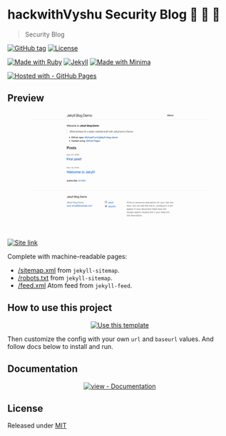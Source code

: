 # hackwithVyshu Security Blog 🧪 📝 🚀
> Security Blog

<!-- Badges generated with https://github.com/MichaelCurrin/badge-generator -->

[![GitHub tag](https://img.shields.io/github/tag/MichaelCurrin/jekyll-blog-demo?include_prereleases&sort=semver)](https://GitHub.com/MichaelCurrin/jekyll-blog-demo/tags/)
[![License](https://img.shields.io/badge/License-MIT-blue)](#license)

[![Made with Ruby](https://img.shields.io/badge/Ruby->=2.6-blue?logo=ruby&logoColor=white)](https://ruby-lang.org)
[![Jekyll](https://img.shields.io/badge/Jekyll-3.9-blue?logo=jekyll&logoColor=white)](https://jekyllrb.com)
[![Made with Minima](https://img.shields.io/badge/minima-2.5-blue?logo=ruby)](https://github.com/jekyll/minima)

[![Hosted with - GitHub Pages](https://img.shields.io/badge/Hosted_with-GitHub_Pages-blue?logo=github&logoColor=white)](https://pages.github.com/)


## Preview

<div align="center">
    <a href="https://michaelcurrin.github.io/jekyll-blog-demo/">
        <img src="/sample.png" alt="Sample screenshot" title="Go to demo site" width="400">
    </a>
</div>

<br>

[![Site link](https://img.shields.io/badge/View_site-Jekyll_Blog_Demo-blue?style=for-the-badge)](https://michaelcurrin.github.io/jekyll-blog-demo/ "Go to demo site")

Complete with machine-readable pages:

- [/sitemap.xml](https://michaelcurrin.github.io/jekyll-blog-demo/sitemap.xml) from `jekyll-sitemap`.
- [/robots.txt](https://michaelcurrin.github.io/jekyll-blog-demo/robots.txt) from `jekyll-sitemap`.
- [/feed.xml](https://michaelcurrin.github.io/jekyll-blog-demo/feed.xml) Atom feed from `jekyll-feed`.


## How to use this project

<div align="center">

[![Use this template](https://img.shields.io/badge/Generate-Use_this_Template-2ea44f?style=for-the-badge)](https://github.com/MichaelCurrin/jekyll-blog-demo/generate "Use this template")

</div>

Then customize the config with your own `url` and `baseurl` values. And follow docs below to install and run.


## Documentation

<div align="center">

[![view - Documentation](https://img.shields.io/badge/view-Project_docs-blue?style=for-the-badge)](/docs/ "Go to docs")

</div>


## License

Released under [MIT](/LICENSE)
